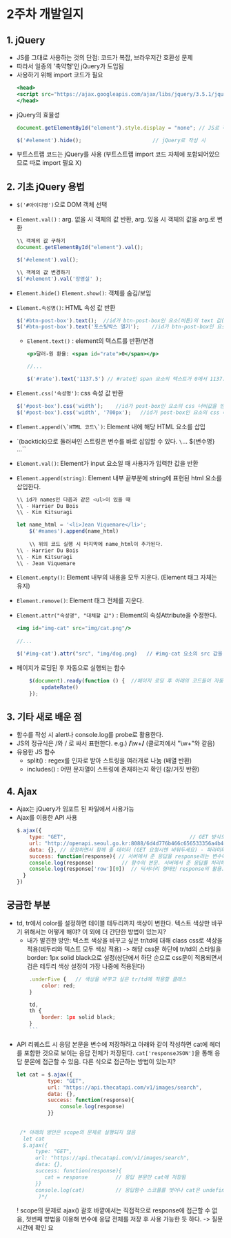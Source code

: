 # 2주차 개발일지

## 1. jQuery
- JS를 그대로 사용하는 것의 단점: 코드가 복잡, 브라우저간 호환성 문제
- 따라서 일종의 '축약형'인 jQuery가 도입됨
- 사용하기 위해 import 코드가 필요
	```jsx
	<head>
	<script src="https://ajax.googleapis.com/ajax/libs/jquery/3.5.1/jquery.min.js"></script>
	</head>
	```
- jQuery의 효율성
	```jsx
	document.getElementById("element").style.display = "none"; // JS로 작성 시

	$('#element').hide(); 				   	    // jQuery로 작성 시
	```  
- 부트스트랩 코드는 jQuery를 사용 (부트스트랩 import 코드 자체에 포함되어있으므로 따로 import 필요 X) 

## 2. 기초 jQuery 용법
- ```$('#아이디명')```으로 DOM 객체 선택
- ```Element.val()``` : arg. 없을 시 객체의 값 반환, arg. 있을 시 객체의 값을 arg.로 변환 	
	
	```jsx
	\\ 객체의 값 구하기
	document.getElementById("element").val();

	$('#element').val();
	
	\\ 객체의 값 변경하기
	$('#element').val('장영실' );
	```
- ```Element.hide()``` ```Element.show()```: 객체를 숨김/보임
- ```Element.속성명()```: HTML 속성 값 반환

	```jsx 
	$('#btn-post-box').text(); 	//id가 btn-post-box인 요소(버튼)의 text 값(버튼 상의 문구)을 반환 
	$('#btn-post-box').text('포스팅박스 열기'); 	//id가 btn-post-box인 요소(버튼)의 text 값(버튼 상의 문구)을 '포스팅박스 열기'로 수정    
	```
	- `Element.text()` : element의 텍스트를 반환/변경
		```jsx
		<p>달러-원 환율: <span id="rate">0</span></p>

		//...

		$('#rate').text('1137.5') // #rate인 span 요소의 텍스트가 0에서 1137.5로 변경 됨
		```

- ```Element.css('속성명')```: css 속성 값 반환
	```jsx 
	$('#post-box').css('width'); 	//id가 post-box인 요소의 css 너비값을 반환 
	$('#post-box').css('width', '700px'); 	//id가 post-box인 요소의 css 너비값을 700px로 수정   
	```
- ```Element.append(\`HTML 코드\`)```: Element 내에 해당 HTML 요소를 삽입             
   
- \`(backtick)으로 둘러싸인 스트링은 변수를 바로 삽입할 수 있다. `\`... ${변수명} ...\``


- ```Element.val()```: Element가 input 요소일 때 사용자가 입력한 값을 반환 

- ```Element.append(string)```: Element 내부 끝부분에 string에 표현된 html 요소를 삽입한다.
	```jsx
	\\ id가 names인 다음과 같은 <ul>이 있을 때
	\\ - Harrier Du Bois
	\\ - Kim Kitsuragi
	
	let name_html = '<li>Jean Viquemare</li>';
        $('#names').append(name_html)
        
        \\ 위의 코드 실행 시 마지막에 name_html이 추가된다.
	\\ - Harrier Du Bois
	\\ - Kim Kitsuragi
	\\ - Jean Viquemare
	```
- ```Element.empty()```: Element 내부의 내용을 모두 지운다. (Element 태그 자체는 유지)

- ```Element.remove()```: Element 태그 전체를 지운다. 

- ```Element.attr("속성명", "대체할 값")``` : Element의 속성Attribute을 수정한다.
	```jsx
	<img id="img-cat" src="img/cat.png"/>
		
	//...
	
	$('#img-cat').attr("src", "img/dog.png)   // #img-cat 요소의 src 값을 변경
	```

- 페이지가 로딩된 후 자동으로 실행되는 함수
	```jsx
        $(document).ready(function () {  //페이지 로딩 후 아래의 코드들이 자동으로 실행된다. 
            updateRate()     
        });
	```
	
## 3. 기타 새로 배운 점
- 함수를 작성 시 alert나 console.log를 probe로 활용한다. 
- JS의 정규식은 /와 / 로 싸서 표현한다. e.g.) <b>/</b>\w+<b>/</b>   (클로저에서 "\w+"와 같음)
- 유용한 JS 함수
	- split() : regex를 인자로 받아 스트링을 여러개로 나눔 (배열 반환)
	- includes() : 어떤 문자열이 스트링에 존재하는지 확인 (참/거짓 반환)
 
 
## 4. Ajax
- Ajax는 jQuery가 임포트 된 파일에서 사용가능
- Ajax를 이용한 API 사용
	```jsx
	$.ajax({
		type: "GET", 										// GET 방식으로 요청한다.
		url: "http://openapi.seoul.go.kr:8088/6d4d776b466c656533356a4b4b5872/json/RealtimeCityAir/1/99", // API endpoint
		data: {}, // 요청하면서 함께 줄 데이터 (GET 요청시엔 비워두세요) - 파라미터?
		success: function(response){ // 서버에서 준 응답을 response라는 변수에 담아 함수의 인자로 넘김
		console.log(response) 		  // 함수의 본문. 서버에서 준 응답를 처리하는 부분. 
		console.log(response['row'][0])  // 딕셔너리 형태인 response의 활용. 
	  }
	})
	```


## 궁금한 부분
- td, tr에서 color를 설정하면 테이블 테두리까지 색상이 변한다. 텍스트 색상만 바꾸기 위해서는 어떻게 해야? 이 외에 더 간단한 방법이 있는지?
	- 내가 발견한 방안: 텍스트 색상을 바꾸고 싶은 tr/td에 대해 class css로 색상을 적용(테두리와 텍스트 모두 색상 적용) -> 해당 css문 하단에 tr/td의 스타일을 border: 1px solid black으로 설정(상단에서 하단 순으로 css문이 적용되면서 검은 테두리 색상 설정이 가장 나중에 적용된다)
 	```jsx
        .underFive {   // 색상을 바꾸고 싶은 tr/td에 적용할 클래스 
            color: red;
        }

        td,
        th {
            border: 1px solid black;
        }
     	```

- API 리퀘스트 시 응답 본문을 변수에 저장하려고 아래와 같이 작성하면 cat에 헤더를 포함한 것으로 보이는 응답 전체가 저장된다. `cat['responseJSON']`을 통해 응답 분몬에 접근할 수 있음. 다른 식으로 접근하는 방법이 있는지?   
	```jsx
	let cat = $.ajax({
			  type: "GET",
			  url: "https://api.thecatapi.com/v1/images/search",
			  data: {},
			  success: function(response){
				  console.log(response)
			  }}
			
			
	 /* 아래의 방안은 scope의 문제로 실행되지 않음
	  let cat     
	  $.ajax({
	  	  type: "GET",
		  url: "https://api.thecatapi.com/v1/images/search",
		  data: {},
		  success: function(response){
			 cat = response 		// 응답 본문만 cat에 저장됨
		  }}
		  console.log(cat) 			// 응답함수 스코플를 벗어나 cat은 undefined로 돌아옴, 에러 발생
	       )*/
	```
    ! scope의 문제로 ajax() 괄호 바깥에서는 직접적으로 response에 접근할 수 없음, 첫번째 방법을 이용해 변수에 응답 전체를 저장 후 사용 가능한 듯 하다. -> 질문 시간에 확인 요
